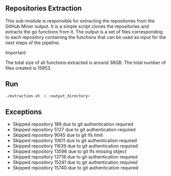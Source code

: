 ## Repositories Extraction

This sub-module is responsible for extracting the repositories from the GitHub Miner output. It is a simple script clones the repositories and extracts the go functions from it. The output is a set of files corresponding to each repository containing the functions that can be used as input for the next steps of the pipeline.

> [!IMPORTANT]
> The total size of all functions extracted is around 38GB.
> The total number of files created is 15853.

## Run

```bash
./extraction.sh -o <output_directory>
```

## Exceptions

- Skipped repository 189 due to git authentication required
- Skipped repository 5127 due to git authentication required
- Skipped repository 9045 due to git lfs limit
- Skipped repository 10611 due to git authentication required
- Skipped repository 11639 due to git authentication required
- Skipped repository 13596 due to git lfs missing object
- Skipped repository 13718 due to git authentication required
- Skipped repository 15241 due to git authentication required
- Skipped repository 15740 due to git authentication required
